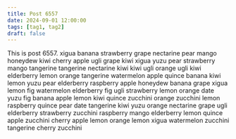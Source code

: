 ```yaml
---
title: Post 6557
date: 2024-09-01 12:00:00
tags: [tag1, tag2]
draft: false
---
```

This is post 6557.
xigua
banana
strawberry
grape
nectarine
pear
mango
honeydew
kiwi
cherry
apple
ugli
grape
kiwi
xigua
yuzu
pear
strawberry
mango
tangerine
tangerine
nectarine
kiwi
kiwi
ugli
orange
ugli
kiwi
elderberry
lemon
orange
tangerine
watermelon
apple
quince
banana
kiwi
lemon
yuzu
pear
elderberry
raspberry
apple
honeydew
banana
grape
xigua
lemon
fig
watermelon
elderberry
fig
ugli
strawberry
lemon
orange
date
yuzu
fig
banana
apple
lemon
kiwi
quince
zucchini
orange
zucchini
lemon
raspberry
quince
pear
date
tangerine
kiwi
yuzu
orange
nectarine
grape
ugli
elderberry
strawberry
zucchini
raspberry
mango
elderberry
lemon
quince
apple
zucchini
cherry
apple
lemon
orange
lemon
xigua
watermelon
zucchini
tangerine
cherry
zucchini
